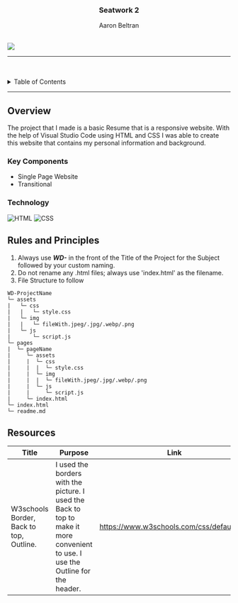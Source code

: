 <a name="readme-top">

<br/>

<br />
<div align="center">
  <a href="https://github.com/AaronBeltran1/WD-Seatwork2">

  </a>

  <h3 align="center">Seatwork 2</h3>
</div>

<div align="center">
  Aaron Beltran
</div>

<br />

![](https://visit-counter.vercel.app/counter.png?page=AaronBeltran1/WD-Template-Project)

---

<br />
<br />

<details>
  <summary>Table of Contents</summary>
  <ol>
    <li>
      <a href="#overview">Overview</a>
      <ol>
        <li>
          <a href="#key-components">Key Components</a>
        </li>
        <li>
          <a href="#technology">Technology</a>
        </li>
      </ol>
    </li>
    <li>
      <a href="#rules-and-principles">Rules and Principles</a>
    </li>
    <li>
      <a href="#resources">Resources</a>
    </li>
  </ol>
</details>

---

## Overview
The project that I made is a basic Resume that is a responsive website. With the help of Visual Studio Code using HTML and CSS I was able to create this website that contains my personal information and background.  


### Key Components

- Single Page Website
- Transitional

### Technology
![HTML](https://img.shields.io/badge/HTML-E34F26?style=for-the-badge&logo=html5&logoColor=white)
![CSS](https://img.shields.io/badge/CSS-1572B6?style=for-the-badge&logo=css3&logoColor=white)

## Rules and Principles
1. Always use ***WD-*** in the front of the Title of the Project for the Subject followed by your custom naming.
2. Do not rename any .html files; always use 'index.html' as the filename.
3. File Structure to follow

```
WD-ProjectName
└─ assets
|   └─ css
|   |   └─ style.css
|   └─ img
|   |   └─ fileWith.jpeg/.jpg/.webp/.png
|   └─ js
|       └─ script.js
└─ pages
|  └─ pageName
|     └─ assets
|     |  └─ css
|     |  |  └─ style.css
|     |  └─ img
|     |  |  └─ fileWith.jpeg/.jpg/.webp/.png
|     |  └─ js
|     |     └─ script.js
|     └─ index.html
└─ index.html
└─ readme.md
```

## Resources
| Title | Purpose | Link |
|-|-|-|
| W3schools Border, Back to top, Outline. | I used the borders with the picture. I used the Back to top to make it more convenient to use. I use the Outline for the header. | https://www.w3schools.com/css/default.asp |
